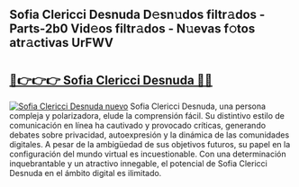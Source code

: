 ## Sofia Clericci Desnuda D𝚎sn𝚞dos filtr𝚊dos - Parts-2b0 Vid𝚎os filtr𝚊dos - N𝚞evas f𝚘tos atr𝚊ctivas UrFWV

# <h2><a href="http://mbaw3q9.tromn.icu/?c=Sofia+Clericci+Desnuda">🔗👉👉👉 Sofia Clericci Desnuda 🔗🔗</a></h2>

[![Sofia Clericci Desnuda nuevo](https://i.imgur.com/pEAQMta.gif)](http://mbaw3q9.tromn.icu/?c=Sofia+Clericci+Desnuda)
Sofia Clericci Desnuda, una persona compleja y polarizadora, elude la comprensión fácil. Su distintivo estilo de comunicación en línea ha cautivado y provocado críticas, generando debates sobre privacidad, autoexpresión y la dinámica de las comunidades digitales. A pesar de la ambigüedad de sus objetivos futuros, su papel en la configuración del mundo virtual es incuestionable. Con una determinación inquebrantable y un atractivo innegable, el potencial de Sofia Clericci Desnuda en el ámbito digital es ilimitado.
